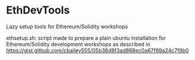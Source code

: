 # EthDevTools
Lazy setup tools for Ethereum/Solidity workshops

ethsetup.sh: script made to prepare a plain ubuntu installation for Ethereum/Solidity development workshops as described in https://gist.github.com/cbailey555/05b36d8f3ad868ec0a67f69a24c7f9b0
